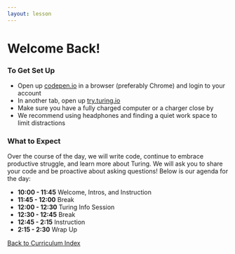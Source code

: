 ```yaml
---
layout: lesson
---
```


# Welcome Back!

### To Get Set Up

- Open up <a target="blank" href="http://codepen.io/">codepen.io</a> in a browser (preferably Chrome) and login to your account
- In another tab, open up <a target="blank" href="https://try.turing.io/frontend-online">try.turing.io</a>
- Make sure you have a fully charged computer or a charger close by
- We recommend using headphones and finding a quiet work space to limit distractions

### What to Expect

Over the course of the day, we will write code, continue to embrace productive struggle, and learn more about Turing.  We will ask you to share your code and be proactive about asking questions! Below is our agenda for the day:

- **10:00 - 11:45** Welcome, Intros, and Instruction
- **11:45 - 12:00** Break
- **12:00 - 12:30** Turing Info Session
- **12:30 - 12:45** Break
- **12:45 - 2:15**  Instruction
- **2:15  - 2:30**  Wrap Up


<a href="../">Back to Curriculum Index</a>
